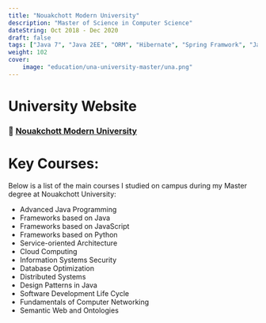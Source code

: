 ```yaml
---
title: "Nouakchott Modern University"
description: "Master of Science in Computer Science"
dateString: Oct 2018 - Dec 2020
draft: false
tags: ["Java 7", "Java 2EE", "ORM", "Hibernate", "Spring Framwork", "JavaScript", "TypeScript", "Angular", "React.js", "Python", "MongoDB", "MySQL", "Design patterns", "Hadoop", "NMAP - Network Scanner", "Web Services", "RESTful API", "SOAP", "XML", "JSON", "WSDL", "Agile methods"]
weight: 102
cover:
    image: "education/una-university-master/una.png"
---
```


# University Website
### 🔗 [Nouakchott Modern University](https://www.univ-nkc.mr/)

# Key Courses: 
Below is a list of the main courses I studied on campus during my Master degree at Nouakchott University:
- Advanced Java Programming
- Frameworks based on Java
- Frameworks based on JavaScript
- Frameworks based on Python
- Service-oriented Architecture
- Cloud Computing
- Information Systems Security
- Database Optimization
- Distributed Systems
- Design Patterns in Java
- Software Development Life Cycle
- Fundamentals of Computer Networking
- Semantic Web and Ontologies